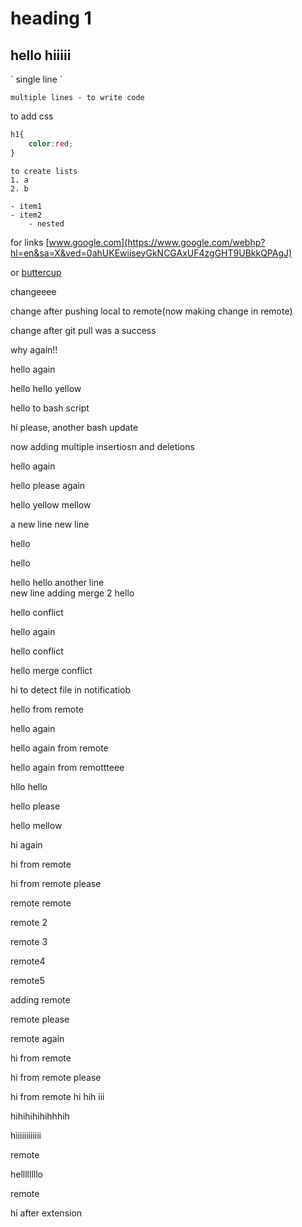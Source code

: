 # heading 1
<h2> hello hiiiii</h2>
` single line `

```
multiple lines - to write code 
```

to add css 
```css
h1{
    color:red;
}
```

```
to create lists 
1. a
2. b

- item1
- item2
    - nested

```

for links 
[www.google.com](https://www.google.com/webhp?hl=en&sa=X&ved=0ahUKEwiiseyGkNCGAxUF4zgGHT9UBkkQPAgJ)

or 
[buttercup](https://www.google.com/webhp?hl=en&sa=X&ved=0ahUKEwiiseyGkNCGAxUF4zgGHT9UBkkQPAgJ)


changeeee

change after pushing local to remote(now making change in remote)

change after git pull was a success 


why again!!

hello again

hello hello yellow



hello to bash script

hi please, another bash update

now adding multiple insertiosn and deletions 

hello again 

hello please again 

hello yellow mellow

a new line
new line

hello 

hello 

hello
hello
another line  
new line 
adding merge 2
hello        

hello conflict  

hello again

hello conflict

hello merge conflict

hi to detect file in notificatiob

hello from remote

hello again

hello again from remote

hello again from remottteee

hllo hello 


hello please 

hello mellow

hi again

hi from remote

hi from remote please

remote remote

remote 2

remote 3

remote4

remote5

adding remote

remote please

remote again 

hi from remote

hi from remote please 

hi from remote hi hih iii 

hihihihihihhhih

hiiiiiiiiiiii

remote

hellllllllo

remote

hi after extension 
